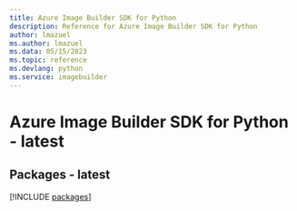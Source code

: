 ```yaml
---
title: Azure Image Builder SDK for Python
description: Reference for Azure Image Builder SDK for Python
author: lmazuel
ms.author: lmazuel
ms.data: 05/15/2023
ms.topic: reference
ms.devlang: python
ms.service: imagebuilder
---
```

# Azure Image Builder SDK for Python - latest
## Packages - latest
[!INCLUDE [packages](image-builder-index.md)]